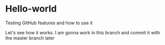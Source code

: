 # Hello-world
Testing GitHub features and how to use it

Let's see how it works. I am gonna work in this branch and commit it with the master branch later
